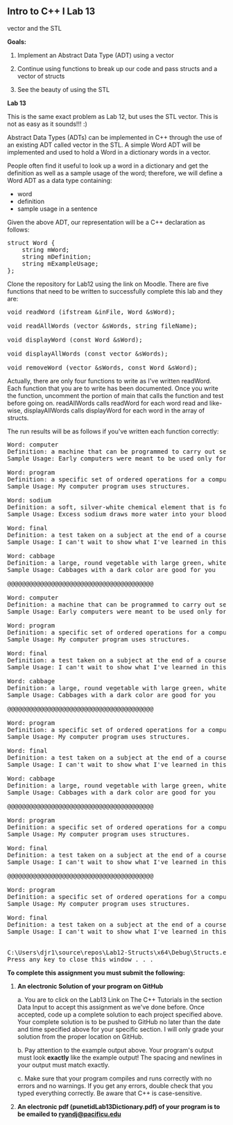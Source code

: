 ## Intro to C++ I Lab 13
 
vector and the STL

**Goals:**

1.  Implement an Abstract Data Type (ADT) using a vector

2.  Continue using functions to break up our code and pass structs and a vector of structs

3.  See the beauty of using the STL


**Lab 13**

This is the same exact problem as Lab 12, but uses the STL vector. This is not as 
easy as it sounds!!! :)

Abstract Data Types (ADTs) can be implemented in C++ through the use of
an existing ADT called vector in the STL. A simple Word ADT will be implemented and used to hold a Word in a
dictionary words in a vector.

People often find it useful to look up a word in a dictionary and get
the definition as well as a sample usage of the word; therefore, we will
define a Word ADT as a data type containing:

-   word
-   definition
-   sample usage in a sentence

Given the above ADT, our representation will be a C++ declaration as
follows:

<pre>
struct Word {
	string mWord;
	string mDefinition;
	string mExampleUsage;
};
</pre>

Clone the repository for Lab12 using the link on Moodle. There are five
functions that need to be written to successfully complete this lab and
they are:

<pre>
void readWord (ifstream &inFile, Word &sWord);

void readAllWords (vector<Word> &sWords, string fileName);

void displayWord (const Word &sWord);

void displayAllWords (const vector<Word> &sWords);

void removeWord (vector<Word> &sWords, const Word &sWord);
</pre>

Actually, there are only four functions to write as I\'ve written
readWord. Each function that you are to write has been documented. Once
you write the function, uncomment the portion of main that calls the
function and test before going on. readAllWords calls readWord for each
word read and like-wise, displayAllWords calls displayWord for each word
in the array of structs.

The run results will be as follows if you've written each function correctly:

<pre>
Word: computer
Definition: a machine that can be programmed to carry out sequences of arithmetic and logical operations
Sample Usage: Early computers were meant to be used only for calculations.

Word: program
Definition: a specific set of ordered operations for a computer to perform
Sample Usage: My computer program uses structures.

Word: sodium
Definition: a soft, silver-white chemical element that is found in salt
Sample Usage: Excess sodium draws more water into your blood stream, and this increases blood pressure.

Word: final
Definition: a test taken on a subject at the end of a course
Sample Usage: I can't wait to show what I've learned in this course by taking the final.

Word: cabbage
Definition: a large, round vegetable with large green, white, or purple leaves that can be eaten cooked or uncooked
Sample Usage: Cabbages with a dark color are good for you

@@@@@@@@@@@@@@@@@@@@@@@@@@@@@@@@@@@@@@@@

Word: computer
Definition: a machine that can be programmed to carry out sequences of arithmetic and logical operations
Sample Usage: Early computers were meant to be used only for calculations.

Word: program
Definition: a specific set of ordered operations for a computer to perform
Sample Usage: My computer program uses structures.

Word: final
Definition: a test taken on a subject at the end of a course
Sample Usage: I can't wait to show what I've learned in this course by taking the final.

Word: cabbage
Definition: a large, round vegetable with large green, white, or purple leaves that can be eaten cooked or uncooked
Sample Usage: Cabbages with a dark color are good for you

@@@@@@@@@@@@@@@@@@@@@@@@@@@@@@@@@@@@@@@@

Word: program
Definition: a specific set of ordered operations for a computer to perform
Sample Usage: My computer program uses structures.

Word: final
Definition: a test taken on a subject at the end of a course
Sample Usage: I can't wait to show what I've learned in this course by taking the final.

Word: cabbage
Definition: a large, round vegetable with large green, white, or purple leaves that can be eaten cooked or uncooked
Sample Usage: Cabbages with a dark color are good for you

@@@@@@@@@@@@@@@@@@@@@@@@@@@@@@@@@@@@@@@@

Word: program
Definition: a specific set of ordered operations for a computer to perform
Sample Usage: My computer program uses structures.

Word: final
Definition: a test taken on a subject at the end of a course
Sample Usage: I can't wait to show what I've learned in this course by taking the final.

@@@@@@@@@@@@@@@@@@@@@@@@@@@@@@@@@@@@@@@@

Word: program
Definition: a specific set of ordered operations for a computer to perform
Sample Usage: My computer program uses structures.

Word: final
Definition: a test taken on a subject at the end of a course
Sample Usage: I can't wait to show what I've learned in this course by taking the final.


C:\Users\djr1\source\repos\Lab12-Structs\x64\Debug\Structs.exe (process 9848) exited with code 0.
Press any key to close this window . . .
</pre>

**To complete this assignment you must submit the following:**

1.  **An electronic Solution of your program on GitHub**

    a.  You are to click on the Lab13 Link on The C++ Tutorials in the section Data Input to accept this
        assignment as we've done before. Once accepted, code up a
        complete solution to each project specified above. Your
        complete solution is to be pushed to GitHub no later than the
        date and time specified above for your specific section. I will
        only grade your solution from the proper location on GitHub.

    b.  Pay attention to the example output above. Your program's output
        must look **exactly** like the example output! The spacing and
        newlines in your output must match exactly.

    c.  Make sure that your program compiles and runs correctly with no
        errors and no warnings. If you get any errors, double check that
        you typed everything correctly. Be aware that C++ is
        case-sensitive.

2.  **An electronic pdf (punetidLab13Dictionary.pdf) 
of your program is to be emailed to ryandj@pacificu.edu**
